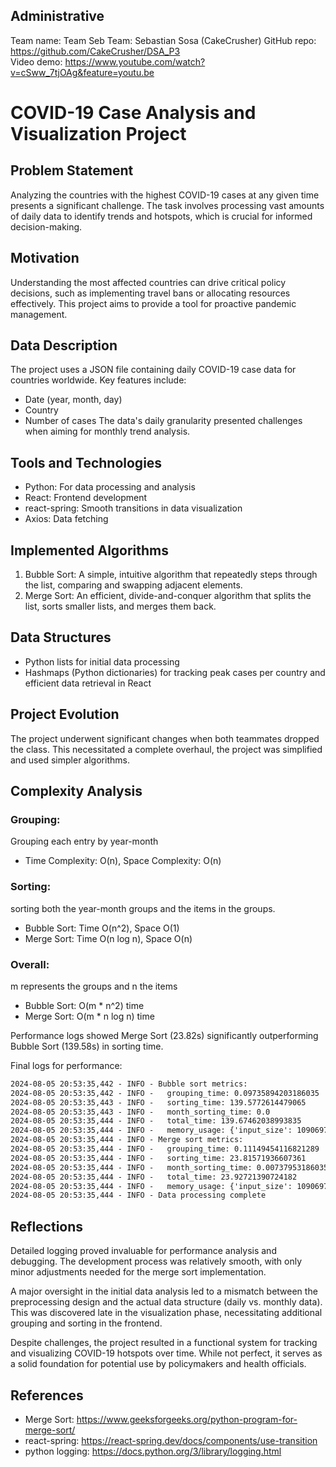 ## Administrative
Team name: Team Seb
Team: Sebastian Sosa (CakeCrusher)
GitHub repo: https://github.com/CakeCrusher/DSA_P3  
Video demo: https://www.youtube.com/watch?v=cSww_7tjOAg&feature=youtu.be 

# COVID-19 Case Analysis and Visualization Project

## Problem Statement
Analyzing the countries with the highest COVID-19 cases at any given time presents a significant challenge. The task involves processing vast amounts of daily data to identify trends and hotspots, which is crucial for informed decision-making.

## Motivation
Understanding the most affected countries can drive critical policy decisions, such as implementing travel bans or allocating resources effectively. This project aims to provide a tool for proactive pandemic management.

## Data Description
The project uses a JSON file containing daily COVID-19 case data for countries worldwide. Key features include:
- Date (year, month, day)
- Country
- Number of cases
The data's daily granularity presented challenges when aiming for monthly trend analysis.

## Tools and Technologies
- Python: For data processing and analysis
- React: Frontend development
- react-spring: Smooth transitions in data visualization
- Axios: Data fetching

## Implemented Algorithms
1. Bubble Sort: A simple, intuitive algorithm that repeatedly steps through the list, comparing and swapping adjacent elements.
2. Merge Sort: An efficient, divide-and-conquer algorithm that splits the list, sorts smaller lists, and merges them back.

## Data Structures
- Python lists for initial data processing
- Hashmaps (Python dictionaries) for tracking peak cases per country and efficient data retrieval in React

## Project Evolution
The project underwent significant changes when both teammates dropped the class. This necessitated a complete overhaul, the project was simplified and used simpler algorithms.

## Complexity Analysis
### Grouping:
Grouping each entry by year-month
- Time Complexity: O(n), Space Complexity: O(n)

### Sorting:
sorting both the year-month groups and the items in the groups.
- Bubble Sort: Time O(n^2), Space O(1)
- Merge Sort: Time O(n log n), Space O(n)

### Overall:
m represents the groups and n the items
- Bubble Sort: O(m * n^2) time
- Merge Sort: O(m * n log n) time

Performance logs showed Merge Sort (23.82s) significantly outperforming Bubble Sort (139.58s) in sorting time.

Final logs for performance:
```txt
2024-08-05 20:53:35,442 - INFO - Bubble sort metrics:
2024-08-05 20:53:35,442 - INFO -   grouping_time: 0.09735894203186035
2024-08-05 20:53:35,443 - INFO -   sorting_time: 139.5772614479065
2024-08-05 20:53:35,443 - INFO -   month_sorting_time: 0.0
2024-08-05 20:53:35,444 - INFO -   total_time: 139.67462038993835
2024-08-05 20:53:35,444 - INFO -   memory_usage: {'input_size': 10906970, 'output_size': 10907373, 'peak_memory': 0}
2024-08-05 20:53:35,444 - INFO - Merge sort metrics:
2024-08-05 20:53:35,444 - INFO -   grouping_time: 0.11149454116821289
2024-08-05 20:53:35,444 - INFO -   sorting_time: 23.81571936607361
2024-08-05 20:53:35,444 - INFO -   month_sorting_time: 0.0073795318603515625
2024-08-05 20:53:35,444 - INFO -   total_time: 23.92721390724182
2024-08-05 20:53:35,444 - INFO -   memory_usage: {'input_size': 10906970, 'output_size': 10907373, 'peak_memory': 0}
2024-08-05 20:53:35,444 - INFO - Data processing complete
```

## Reflections
Detailed logging proved invaluable for performance analysis and debugging. The development process was relatively smooth, with only minor adjustments needed for the merge sort implementation.

A major oversight in the initial data analysis led to a mismatch between the preprocessing design and the actual data structure (daily vs. monthly data). This was discovered late in the visualization phase, necessitating additional grouping and sorting in the frontend.

Despite challenges, the project resulted in a functional system for tracking and visualizing COVID-19 hotspots over time. While not perfect, it serves as a solid foundation for potential use by policymakers and health officials.

## References
- Merge Sort: https://www.geeksforgeeks.org/python-program-for-merge-sort/
- react-spring: https://react-spring.dev/docs/components/use-transition
- python logging: https://docs.python.org/3/library/logging.html